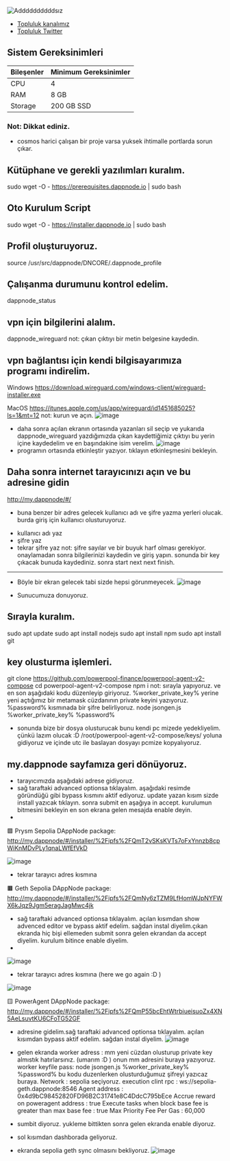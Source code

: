 ![Addddddddddsız](https://github.com/molla202/PowerAgent-Testnet/assets/91562185/06eb3f43-4ca6-406d-9b4e-7e9e62a2cd9a)


 
 * [Topluluk kanalımız](https://t.me/corenodechat)<br>
 * [Topluluk Twitter](https://twitter.com/corenodeHQ)<br>



## Sistem Gereksinimleri
| Bileşenler | Minimum Gereksinimler | 
| ------------ | ------------ |
| CPU |	4 |
| RAM	| 8 GB |
| Storage	| 200 GB SSD |


### Not: Dikkat ediniz.
 - cosmos harici çalışan bir proje varsa yuksek ihtimalle portlarda sorun çıkar.
## Kütüphane ve gerekli yazılımları kuralım.
sudo wget -O - https://prerequisites.dappnode.io | sudo bash
## Oto Kurulum Script
sudo wget -O - https://installer.dappnode.io | sudo bash
## Profil oluşturuyoruz.
source /usr/src/dappnode/DNCORE/.dappnode_profile
## Çalışanma durumunu kontrol edelim.
dappnode_status
## vpn için bilgilerini alalım.
dappnode_wireguard
not: çıkan çıktıyı bir metin belgesine kaydedin.
## vpn bağlantısı için kendi bilgisayarımıza programı indirelim.
Windows
https://download.wireguard.com/windows-client/wireguard-installer.exe

MacOS
https://itunes.apple.com/us/app/wireguard/id1451685025?ls=1&mt=12
not: kurun ve açın.
![image](https://github.com/molla202/PowerAgent-Testnet/assets/91562185/4c5f8f74-bd94-4a21-aab5-d365b8e674a8)
- daha sonra açılan ekranın ortasında yazanları sil seçip ve yukarıda dappnode_wireguard yazdığımızda çıkan kaydettiğimiz çıktıyı bu yerin içine kaydedelim ve en başındakine isim verelim.
![image](https://github.com/molla202/PowerAgent-Testnet/assets/91562185/198c19f4-8a27-4b82-8a7b-5fc58504dbb2)
- programın ortasında etkinleştir yazıyor. tıklayın etkinleşmesini bekleyin.
## Daha sonra internet tarayıcınızı açın ve bu adresine gidin
http://my.dappnode/#/
- buna benzer bir adres gelecek kullanıcı adı ve şifre yazma yerleri olucak. burda giriş için kullanıcı olusturuyoruz. 
* kullanıcı adı yaz
* şifre yaz
* tekrar şifre yaz
not: şifre sayılar ve bir buyuk harf olması gerekiyor. onaylamadan sonra bilgilerinizi kaydedin ve giriş yapın. sonunda bir key çıkacak bunuda kaydediniz. sonra start next next finish.
------------------------------------------------------------------------------------------------------------------------------

- Böyle bir ekran gelecek tabi sizde hepsi görunmeyecek.
![image](https://github.com/molla202/PowerAgent-Testnet/assets/91562185/4f51ced3-5180-4d6a-88e5-e0b00fee3914)

- Sunucumuza donuyoruz.
## Sırayla kuralım.
sudo apt update
sudo apt install nodejs
sudo apt install npm
sudo apt install git
## key olusturma işlemleri.
git clone https://github.com/powerpool-finance/powerpool-agent-v2-compose
cd powerpool-agent-v2-compose
npm i
not: sırayla yapıyoruz. ve en son aşağıdaki kodu düzenleyip giriyoruz. %worker_private_key% yerine yeni açtığımız bir metamask cüzdanının private keyini yazıyoruz. %password% kısmınada bir şifre belirliyoruz.
node jsongen.js %worker_private_key% %password%

- sonunda bize bir dosya olusturucak bunu kendi pc mizede yedekliyelim. çünkü lazım olucak :D
/root/powerpool-agent-v2-compose/keys/
yoluna gidiyoruz ve içinde utc ile baslayan dosyayı pcmize kopyalıyoruz.
## my.dappnode sayfamıza geri dönüyoruz.

- tarayıcımızda aşağıdaki adrese gidiyoruz.
- sağ taraftaki advanced optionsa tıklayalım. aşağıdaki resimde göründüğü gibi bypass kısmını aktif ediyoruz. update yazan kısım sizde install yazıcak tıklayın. sonra submit en aşağıya in accept. kurulumun bitmesini bekleyin en son ekrana gelen mesajda enable deyin.
- 
🟪 Prysm Sepolia DAppNode package:
http://my.dappnode/#/installer/%2Fipfs%2FQmT2vSKsKVTs7oFxYnnzb8cpWiKnMDvPLy1qnaLWfEfVkD

![image](https://github.com/molla202/PowerAgent-Testnet/assets/91562185/2ad33016-f5e5-4a33-883d-c69401ec41ca)

- tekrar tarayıcı adres kısmına

🟫 Geth Sepolia DAppNode package:
http://my.dappnode/#/installer/%2Fipfs%2FQmNy6zTZM9LfHomWJpNYFWX6kJqz9Jgm5eragJagMwc4jk

- sağ taraftaki advanced optionsa tıklayalım. açılan kısımdan show advenced editor ve bypass aktif edelim. sağdan instal diyelim.çıkan ekranda hiç bişi ellemeden submit sonra gelen ekrandan da accept diyelim. kurulum bitince enable diyelim.
- 
![image](https://github.com/molla202/PowerAgent-Testnet/assets/91562185/5ba59339-0ab2-44ff-92ce-3bd072a5a6e9)

- tekrar tarayıcı adres kısmına (here we go again :D )

![image](https://github.com/molla202/PowerAgent-Testnet/assets/91562185/4548802f-da10-4f62-aac5-0e7816bdc653)

🟨 PowerAgent DAppNode package:
http://my.dappnode/#/installer/%2Fipfs%2FQmP55bcEhtWtrbiueisuoZx4XN5AeLsuvtKU6CFoTG52GF
- adresine gidelim.sağ taraftaki advanced optionsa tıklayalım. açılan kısımdan bypass aktif edelim. sağdan instal diyelim.
![image](https://github.com/molla202/PowerAgent-Testnet/assets/91562185/335e3a1f-54ad-4a0f-bb2d-e769b2defdf3)

- gelen ekranda 
worker adress : mm yeni cüzdan olusturup private key almıstık hatırlarsınız. (umarım :D ) onun mm adresini buraya yazıyoruz.
worker keyfile pass: node jsongen.js %worker_private_key% %password% bu kodu duzenlerken olusturduğumuz şifreyi yazıcaz buraya.
Network : sepolia seçiyoruz.
execution clint rpc : ws://sepolia-geth.dappnode:8546
Agent address : 0x4d9bC98452820FD96B2C31741e8C4DdcC795bEce
Accrue reward on poweragent address : true
Execute tasks when block base fee is greater than max base fee : true
Max Priority Fee Per Gas : 60,000
- sumbit diyoruz. yukleme bittikten sonra gelen ekranda enable diyoruz.
- sol kısımdan dashborada geliyoruz.
- ekranda sepolia geth sync olmasını bekliyoruz.
![image](https://github.com/molla202/PowerAgent-Testnet/assets/91562185/1c81c4bb-2fea-41af-985d-fc735ea30a8f)











